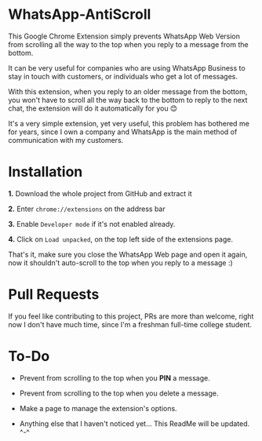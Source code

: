 # WhatsApp-AntiScroll
 This Google Chrome Extension simply prevents WhatsApp Web Version from scrolling all the way to the top when you reply to a message from the bottom.

 It can be very useful for companies who are using WhatsApp Business to stay in touch with customers, or individuals who get a lot of messages.

 With this extension, when you reply to an older message from the bottom, you won't have to scroll all the way back to the bottom to reply to the next chat, the extension will do it automatically for you 😊

 It's a very simple extension, yet very useful, this problem has bothered me for years, since I own a company and WhatsApp is the main method of communication with my customers.

# Installation
**1.** Download the whole project from GitHub and extract it

**2.** Enter `chrome://extensions` on the address bar

**3.** Enable `Developer mode` if it's not enabled already.

**4.** Click on `Load unpacked`, on the top left side of the extensions page.

That's it, make sure you close the WhatsApp Web page and open it again, now it shouldn't auto-scroll to the top when you reply to a message :)

# Pull Requests
If you feel like contributing to this project, PRs are more than welcome, right now I don't have much time, since I'm a freshman full-time college student.

# To-Do
* Prevent from scrolling to the top when you **PIN** a message.

* Prevent from scrolling to the top when you delete a message.

* Make a page to manage the extension's options.

* Anything else that I haven't noticed yet... This ReadMe will be updated. ^-^